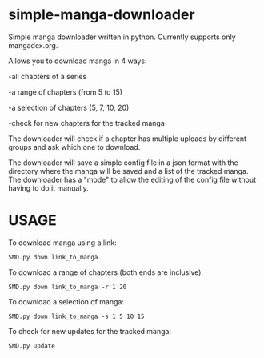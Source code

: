 # simple-manga-downloader
Simple manga downloader written in python.
Currently supports only mangadex.org.

Allows you to download manga in 4 ways:

-all chapters of a series

-a range of chapters (from 5 to 15)

-a selection of chapters (5, 7, 10, 20)

-check for new chapters for the tracked manga

The downloader will check if a chapter has multiple uploads by different groups and ask which one to download.

The downloader will save a simple config file in a json format with the directory where the manga will be saved and a list of the tracked manga. The downloader has a "mode" to allow the editing of the config file without having to do it manually.

# USAGE
To download manga using a link:

`SMD.py down link_to_manga`

To download a range of chapters (both ends are inclusive):

`SMD.py down link_to_manga -r 1 20 `

To download a selection of manga:

`SMD.py down link_to_manga -s 1 5 10 15`


To check for new updates for the tracked manga:

`SMD.py update`
